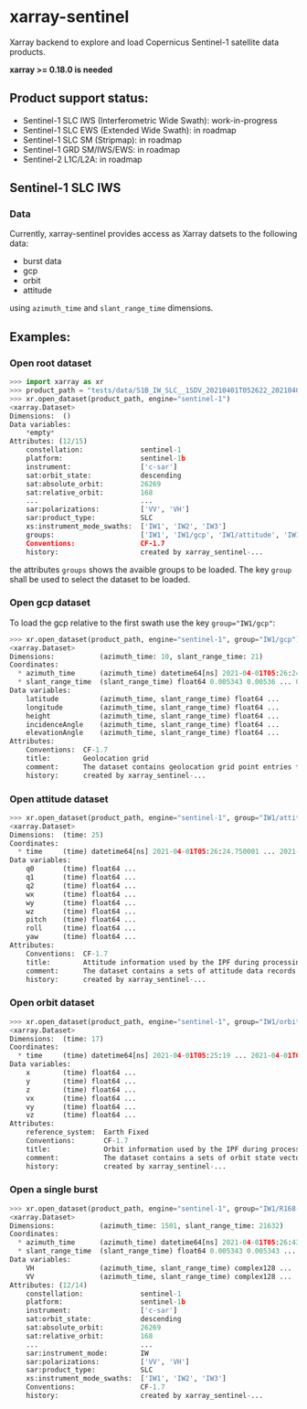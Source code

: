 # xarray-sentinel

Xarray backend to explore and load Copernicus Sentinel-1 satellite data products.

**xarray >= 0.18.0 is needed**


## Product support status:
- Sentinel-1 SLC IWS (Interferometric Wide Swath): work-in-progress
- Sentinel-1 SLC EWS (Extended Wide Swath): in roadmap
- Sentinel-1 SLC SM (Stripmap): in roadmap
- Sentinel-1 GRD SM/IWS/EWS: in roadmap
- Sentinel-2 L1C/L2A: in roadmap


## Sentinel-1 SLC IWS

### Data

Currently, xarray-sentinel provides access as Xarray datsets to the following data:
- burst data
- gcp
- orbit
- attitude

using `azimuth_time` and `slant_range_time` dimensions.


## Examples:

### Open root dataset
```python
>>> import xarray as xr
>>> product_path = "tests/data/S1B_IW_SLC__1SDV_20210401T052622_20210401T052650_026269_032297_EFA4.SAFE"
>>> xr.open_dataset(product_path, engine="sentinel-1")
<xarray.Dataset>
Dimensions:  ()
Data variables:
    *empty*
Attributes: (12/15)
    constellation:              sentinel-1
    platform:                   sentinel-1b
    instrument:                 ['c-sar']
    sat:orbit_state:            descending
    sat:absolute_orbit:         26269
    sat:relative_orbit:         168
    ...                         ...
    sar:polarizations:          ['VV', 'VH']
    sar:product_type:           SLC
    xs:instrument_mode_swaths:  ['IW1', 'IW2', 'IW3']
    groups:                     ['IW1', 'IW1/gcp', 'IW1/attitude', 'IW1/orbit...
    Conventions:                CF-1.7
    history:                    created by xarray_sentinel-...

```

the attributes `groups` shows the avaible groups to be loaded. The key `group`
shall be used to select the dataset to be loaded.

### Open gcp dataset
To load the gcp relative to the first swath use the key `group="IW1/gcp"`:
```python
>>> xr.open_dataset(product_path, engine="sentinel-1", group="IW1/gcp")
<xarray.Dataset>
Dimensions:           (azimuth_time: 10, slant_range_time: 21)
Coordinates:
  * azimuth_time      (azimuth_time) datetime64[ns] 2021-04-01T05:26:24.20973...
  * slant_range_time  (slant_range_time) float64 0.005343 0.00536 ... 0.005679
Data variables:
    latitude          (azimuth_time, slant_range_time) float64 ...
    longitude         (azimuth_time, slant_range_time) float64 ...
    height            (azimuth_time, slant_range_time) float64 ...
    incidenceAngle    (azimuth_time, slant_range_time) float64 ...
    elevationAngle    (azimuth_time, slant_range_time) float64 ...
Attributes:
    Conventions:  CF-1.7
    title:        Geolocation grid
    comment:      The dataset contains geolocation grid point entries for eac...
    history:      created by xarray_sentinel-...

```

### Open attitude dataset

```python
>>> xr.open_dataset(product_path, engine="sentinel-1", group="IW1/attitude")
<xarray.Dataset>
Dimensions:  (time: 25)
Coordinates:
  * time     (time) datetime64[ns] 2021-04-01T05:26:24.750001 ... 2021-04-01T...
Data variables:
    q0       (time) float64 ...
    q1       (time) float64 ...
    q2       (time) float64 ...
    wx       (time) float64 ...
    wy       (time) float64 ...
    wz       (time) float64 ...
    pitch    (time) float64 ...
    roll     (time) float64 ...
    yaw      (time) float64 ...
Attributes:
    Conventions:  CF-1.7
    title:        Attitude information used by the IPF during processing
    comment:      The dataset contains a sets of attitude data records that a...
    history:      created by xarray_sentinel-...

```

### Open orbit dataset

```python
>>> xr.open_dataset(product_path, engine="sentinel-1", group="IW1/orbit")
<xarray.Dataset>
Dimensions:  (time: 17)
Coordinates:
  * time     (time) datetime64[ns] 2021-04-01T05:25:19 ... 2021-04-01T05:27:59
Data variables:
    x        (time) float64 ...
    y        (time) float64 ...
    z        (time) float64 ...
    vx       (time) float64 ...
    vy       (time) float64 ...
    vz       (time) float64 ...
Attributes:
    reference_system:  Earth Fixed
    Conventions:       CF-1.7
    title:             Orbit information used by the IPF during processing
    comment:           The dataset contains a sets of orbit state vectors tha...
    history:           created by xarray_sentinel-...

```

### Open a single burst

```python
>>> xr.open_dataset(product_path, engine="sentinel-1", group="IW1/R168-N459-E0115")
<xarray.Dataset>
Dimensions:           (azimuth_time: 1501, slant_range_time: 21632)
Coordinates:
  * azimuth_time      (azimuth_time) datetime64[ns] 2021-04-01T05:26:43.51577...
  * slant_range_time  (slant_range_time) float64 0.005343 0.005343 ... 0.005679
Data variables:
    VH                (azimuth_time, slant_range_time) complex128 ...
    VV                (azimuth_time, slant_range_time) complex128 ...
Attributes: (12/14)
    constellation:              sentinel-1
    platform:                   sentinel-1b
    instrument:                 ['c-sar']
    sat:orbit_state:            descending
    sat:absolute_orbit:         26269
    sat:relative_orbit:         168
    ...                         ...
    sar:instrument_mode:        IW
    sar:polarizations:          ['VV', 'VH']
    sar:product_type:           SLC
    xs:instrument_mode_swaths:  ['IW1', 'IW2', 'IW3']
    Conventions:                CF-1.7
    history:                    created by xarray_sentinel-...

```
